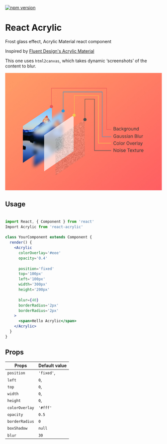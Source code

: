 [![npm version](https://img.shields.io/npm/v/react-acrylic.svg?style=flat-square)](https://www.npmjs.com/package/react-acrylic)

# React Acrylic

Frost glass effect, Acrylic Material react component

Inspired by [Fluent Design's Acrylic Material](https://docs.microsoft.com/en-us/windows/uwp/style/acrylic)

This one uses `html2canvas`, which takes dynamic ‘screenshots’ of the content to blur.

![Layer](/static/layer.jpg "Layer")

## Usage
```jsx

import React, { Component } from 'react'
Import Acrylic from 'react-acrylic'

class YourComponent extends Component {
  render() {
    <Acrylic
      colorOverlay='#eee'
      opacity='0.4'

      position='fixed'
      top='100px'
      left='100px'
      width='300px'
      height='200px'

      blur={40}
      borderRadius='2px'
      borderRadius='2px'
    >
      <span>Hello Acrylic</span>
    </Acrylic>
  }
}
```

## Props


| Props | Default value |
| --------------|---------------|
| `position` | `'fixed'`,
| `left` | `0`,
| `top` | `0`,
| `width` | `0`,
| `height` | `0`,
| `colorOverlay` | `'#fff'` |
| `opacity` | `0.5` |
| `borderRadius` | `0` |
| `boxShadow` | `null` |
| `blur` | `30` |
